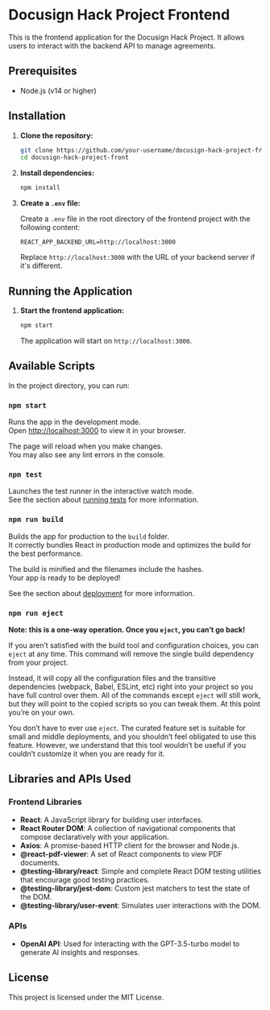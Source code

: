 # Docusign Hack Project Frontend

This is the frontend application for the Docusign Hack Project. It allows users to interact with the backend API to manage agreements.

## Prerequisites

- Node.js (v14 or higher)

## Installation

1. **Clone the repository:**

    ```sh
    git clone https://github.com/your-username/docusign-hack-project-front.git
    cd docusign-hack-project-front
    ```

2. **Install dependencies:**

    ```sh
    npm install
    ```

3. **Create a `.env` file:**

    Create a `.env` file in the root directory of the frontend project with the following content:

    ```properties
    REACT_APP_BACKEND_URL=http://localhost:3000
    ```

    Replace `http://localhost:3000` with the URL of your backend server if it's different.

## Running the Application

1. **Start the frontend application:**

    ```sh
    npm start
    ```

    The application will start on `http://localhost:3000`.

## Available Scripts

In the project directory, you can run:

### `npm start`

Runs the app in the development mode.\
Open [http://localhost:3000](http://localhost:3000) to view it in your browser.

The page will reload when you make changes.\
You may also see any lint errors in the console.

### `npm test`

Launches the test runner in the interactive watch mode.\
See the section about [running tests](https://facebook.github.io/create-react-app/docs/running-tests) for more information.

### `npm run build`

Builds the app for production to the `build` folder.\
It correctly bundles React in production mode and optimizes the build for the best performance.

The build is minified and the filenames include the hashes.\
Your app is ready to be deployed!

See the section about [deployment](https://facebook.github.io/create-react-app/docs/deployment) for more information.

### `npm run eject`

**Note: this is a one-way operation. Once you `eject`, you can’t go back!**

If you aren’t satisfied with the build tool and configuration choices, you can `eject` at any time. This command will remove the single build dependency from your project.

Instead, it will copy all the configuration files and the transitive dependencies (webpack, Babel, ESLint, etc) right into your project so you have full control over them. All of the commands except `eject` will still work, but they will point to the copied scripts so you can tweak them. At this point you’re on your own.

You don’t have to ever use `eject`. The curated feature set is suitable for small and middle deployments, and you shouldn’t feel obligated to use this feature. However, we understand that this tool wouldn’t be useful if you couldn’t customize it when you are ready for it.

## Libraries and APIs Used

### Frontend Libraries

- **React**: A JavaScript library for building user interfaces.
- **React Router DOM**: A collection of navigational components that compose declaratively with your application.
- **Axios**: A promise-based HTTP client for the browser and Node.js.
- **@react-pdf-viewer**: A set of React components to view PDF documents.
- **@testing-library/react**: Simple and complete React DOM testing utilities that encourage good testing practices.
- **@testing-library/jest-dom**: Custom jest matchers to test the state of the DOM.
- **@testing-library/user-event**: Simulates user interactions with the DOM.

### APIs

- **OpenAI API**: Used for interacting with the GPT-3.5-turbo model to generate AI insights and responses.

## License

This project is licensed under the MIT License.
